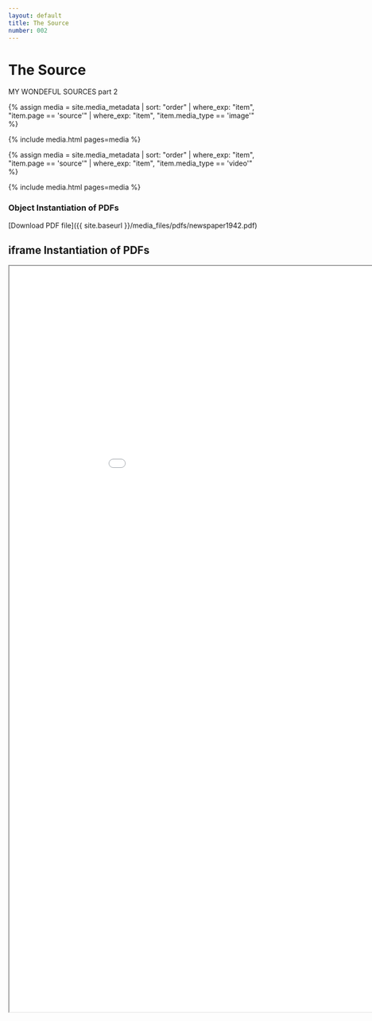 ```yaml
---
layout: default
title: The Source
number: 002
---
```


# The Source

MY WONDEFUL SOURCES part 2

<!-- <iframe width="560" height="315" src="https://www.youtube.com/embed/bSKkU9iPxzs?si=mLnX729W_uqT6UNy" frameborder="0"></iframe> -->


{% assign media = site.media_metadata | sort: "order" | where_exp: "item", "item.page == 'source'" | where_exp: "item", "item.media_type == 'image'" %}

{% include media.html pages=media %}

{% assign media = site.media_metadata | sort: "order" | where_exp: "item", "item.page == 'source'" | where_exp: "item", "item.media_type == 'video'" %}

{% include media.html pages=media %}


### Object Instantiation of PDFs

<object data="{{ site.baseurl }}/media_files/pdfs/newspaper1942.pdf" width="1000" height="1500" type="application/pdf"></object>

[Download PDF file]({{ site.baseurl }}/media_files/pdfs/newspaper1942.pdf)

## iframe Instantiation of PDFs

<iframe src="{{ site.baseurl }}/media_files/pdfs/newspaper1942.pdf" width="1000" height="1500"></iframe>
